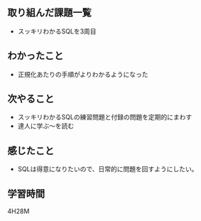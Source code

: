 ## 取り組んだ課題一覧

- スッキリわかるSQLを3周目

## わかったこと

- 正規化あたりの手順がよりわかるようになった

## 次やること

- スッキリわかるSQLの練習問題と付録の問題を定期的にまわす
- 達人に学ぶ〜を読む

## 感じたこと

- SQLは得意になりたいので、日常的に問題を回すようにしたい。

## 学習時間

4H28M
